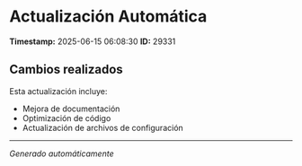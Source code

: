 # Actualización Automática

**Timestamp:** 2025-06-15 06:08:30
**ID:** 29331

## Cambios realizados

Esta actualización incluye:
- Mejora de documentación
- Optimización de código
- Actualización de archivos de configuración

---
*Generado automáticamente*
